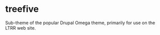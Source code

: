 treefive
========

Sub-theme of the popular Drupal Omega theme, primarily for use on the LTRR web site.
